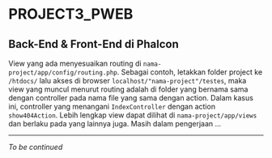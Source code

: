 # PROJECT3_PWEB

## Back-End & Front-End di Phalcon

View yang ada menyesuaikan routing di `nama-project/app/config/routing.php`. Sebagai contoh, letakkan folder project ke `/htdocs/` lalu akses di browser `localhost/"nama-project"/testes`, maka view yang muncul menurut routing adalah di folder yang bernama sama dengan controller pada nama file yang sama dengan action. Dalam kasus ini, controller yang menangani `IndexController` dengan action `show404Action`. Lebih lengkap view dapat dilihat di `nama-project/app/views` dan berlaku pada yang lainnya juga. Masih dalam pengerjaan ...

---
_To be continued_